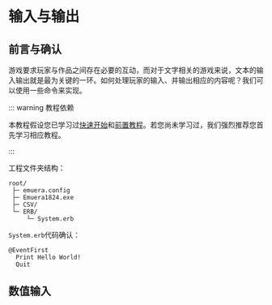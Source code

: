 # 输入与输出

## 前言与确认

游戏要求玩家与作品之间存在必要的互动，而对于文字相关的游戏来说，文本的输入输出就是最为关键的一环。如何处理玩家的输入、并输出相应的内容呢？我们可以使用一些命令来实现。

::: warning 教程依赖

本教程假设您已学习过[快速开始](../Quick_Start)和[前置教程](./)。若您尚未学习过，我们强烈推荐您首先学习相应教程。

:::

工程文件夹结构：

```
root/
 ├─ emuera.config
 ├─ Emuera1824.exe
 ├─ CSV/
 └─ ERB/
     └─ System.erb
```

`System.erb`代码确认：

```basic
@EventFirst
  Print Hello World!
  Quit
```

## 数值输入

